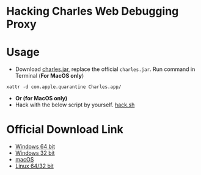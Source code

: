 # Hacking Charles Web Debugging Proxy

# Usage

- Download [charles.jar](charles.jar), replace the official `charles.jar`. Run command in Terminal (**For MacOS only**)

```
xattr -d com.apple.quarantine Charles.app/
```
- **Or (for MacOS only)**
- Hack with the below script by yourself. [hack.sh](hack.sh)

# Official Download Link

- [Windows 64 bit](https://www.charlesproxy.com/assets/release/4.6.4/charles-proxy-4.6.4-win64.msi)
- [Windows 32 bit](https://www.charlesproxy.com/assets/release/4.6.4/charles-proxy-4.6.4-win32.msi)
- [macOS](https://www.charlesproxy.com/assets/release/4.6.4/charles-proxy-4.6.4.dmg)
- [Linux 64/32 bit](https://www.charlesproxy.com/assets/release/4.6.4/charles-proxy-4.6.4.tar.gz)
